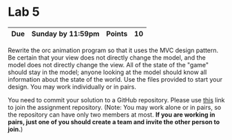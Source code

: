 Lab 5
===
| **Due** | Sunday by 11:59pm  | **Points** | 10 |
|---|---|---|---|

Rewrite the orc animation program so that it uses the MVC design pattern. Be certain that your view does not directly change the model, and the model does not directly change the view. All of the state of the "game" should stay in the model; anyone looking at the model should know all information about the state of the world. Use the files provided to start your design. You may work individually or in pairs.

You need to commit your solution to a GitHub repository. Please use [this](https://classroom.github.com/g/w0xy-Gio) link to join the assignment repository. (Note: You may work alone or in pairs, so the repository can have only two members at most. **If you are working in pairs, just one of you should create a team and invite the other person to join.**)